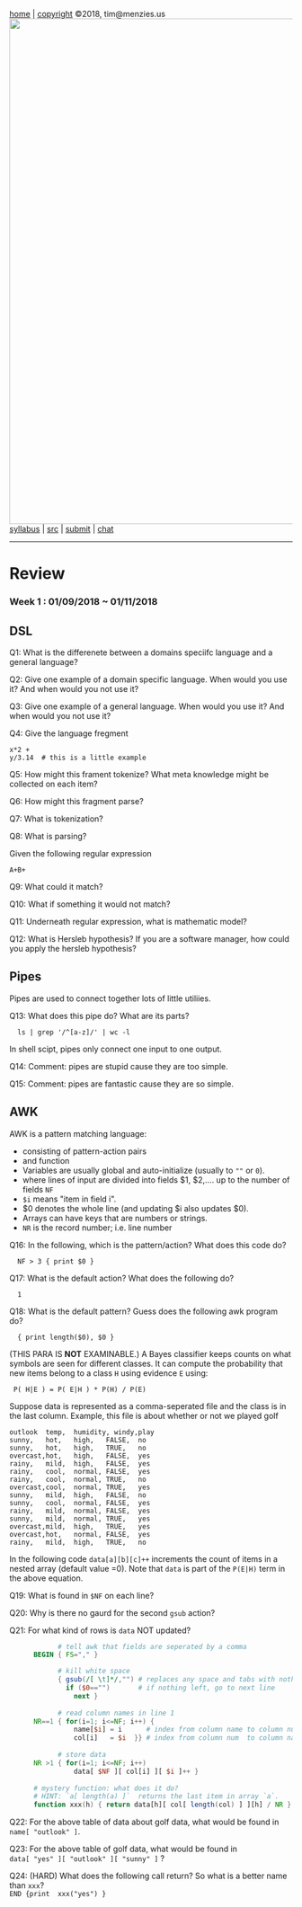 [home](http://tiny.cc/plm18) |
[copyright](https://github.com/txt/plm18/blob/master/LICENSE.md) &copy;2018, tim&commat;menzies.us
<br>
[<img width=900 src="https://raw.githubusercontent.com/txt/plm18/master/img/banner.png">](http://tiny.cc/plm18)<br>
[syllabus](https://github.com/txt/plm18/blob/master/doc/syllabus.md) |
[src](https://github.com/txt/plm18/tree/master/src) |
[submit](http://tiny.cc/plm18give) |
[chat](https://plm18.slack.com/)


______



# Review

### Week 1 : 01/09/2018 ~ 01/11/2018

## DSL

Q1: What is the differenete between a domains speciifc language and a general language?

Q2: Give one example of a domain specific language. When would you use it? And when would you not use it?

Q3: Give one example of a general language. When would you use it? And when would you not use it?

Q4: Give the language fregment

	x*2 +     
	y/3.14  # this is a little example


Q5: How might this frament tokenize? What meta knowledge might be collected on each item?

Q6: How might this fragment parse?

Q7: What is tokenization?

Q8: What is parsing?

Given the following regular expression 

	A+B+
     
Q9: What could it match?

Q10: What if something it would not match?

Q11: Underneath regular expression, what is mathematic model?

Q12: What is Hersleb hypothesis? If you are a software manager, how could you apply the hersleb hypothesis?


## Pipes

Pipes are used to connect together lots of little utiliies. 

Q13: What does this pipe do? What are its parts?

      ls | grep '/^[a-z]/' | wc -l

In shell scipt, pipes only connect one input to one output.

Q14: Comment: pipes are stupid cause they are too simple.

Q15: Comment: pipes are fantastic cause they are so simple.

## AWK

AWK is a pattern matching language:

- consisting of pattern-action pairs
- and function
- Variables are usually global and auto-initialize (usually to `""` or `0`).
- where lines of input are divided into fields $1, $2,.... up to the number of fields `NF` 
- `$i` means "item in field i". 
- $0 denotes the whole line (and updating $i also updates $0).
- Arrays can have keys that are numbers or strings.
- `NR` is the record number; i.e. line number

Q16: In the following, which is the pattern/action? What does this code do?

      NF > 3 { print $0 }

Q17: What is the default action? What does the following do?

      1 

Q18: What is the default pattern? Guess does the following awk program do?

      { print length($0), $0 } 

(THIS PARA IS **NOT** EXAMINABLE.)
A Bayes classifier keeps counts on what symbols are seen for different classes. 
It can compute the probability that new items belong to a class `H` using evidence `E` using:

     P( H|E ) = P( E|H ) * P(H) / P(E) 

Suppose data is represented as a comma-seperated file and the class is in the last column. Example, this file is about whether or not we played golf
    
```
outlook	 temp,	humidity, windy,play
sunny,	 hot,	high,	FALSE,	no
sunny,	 hot,	high,	TRUE,	no
overcast,hot,	high,	FALSE,	yes
rainy,	 mild,	high,	FALSE,	yes
rainy,	 cool,	normal,	FALSE,	yes
rainy,	 cool,	normal,	TRUE,	no
overcast,cool,	normal,	TRUE,	yes
sunny,	 mild,	high,	FALSE,	no
sunny,	 cool,	normal,	FALSE,	yes
rainy,	 mild,	normal,	FALSE,	yes
sunny,	 mild,	normal,	TRUE,	yes
overcast,mild,	high,	TRUE,	yes
overcast,hot,	normal,	FALSE,	yes
rainy,	 mild,	high,	TRUE,	no
```

In the following code `data[a][b][c]++` increments the count of items in  a nested array (default value =0).
Note that `data` is part of the `P(E|H)` term in the above equation.


Q19:  What is found in `$NF` on each line?

Q20: Why is there no gaurd for the second  `gsub` action?

Q21: For what kind of rows is `data` NOT updated?

```awk
            # tell awk that fields are seperated by a comma
      BEGIN { FS="," }

            # kill white space
            { gsub(/[ \t]*/,"") # replaces any space and tabs with nothing
              if ($0=="")       # if nothing left, go to next line
	            next }
      
            # read column names in line 1
      NR==1 { for(i=1; i<=NF; i++) { 
                name[$i] = i      # index from column name to column num
                col[i]   = $i  }} # index from column num  to column name
      
            # store data
      NR >1 { for(i=1; i<=NF; i++)
                data[ $NF ][ col[i] ][ $i ]++ }
    
      # mystery function: what does it do?
      # HINT: `a[ length(a) ]`  returns the last item in array `a`.
      function xxx(h) { return data[h][ col[ length(col) ] ][h] / NR }
```

Q22:  For the above table of data about golf data, what would be found in    
  `name[ "outlook" ]`.

Q23: For the above table of golf data, what would be found in     
  `data[ "yes" ][ "outlook" ][ "sunny" ]` ?

Q24: (HARD) What does the following call return? So what is a better name than `xxx`?    
  `END {print  xxx("yes") }`




